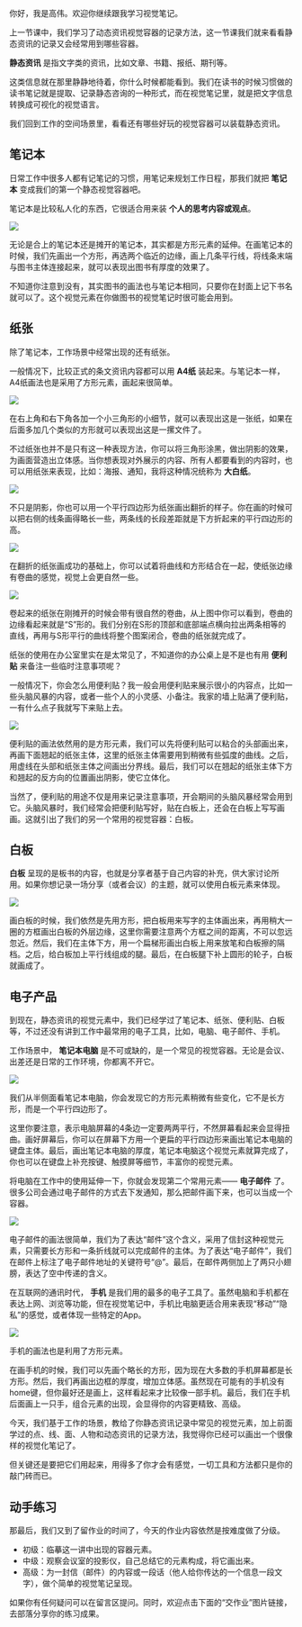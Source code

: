 你好，我是高伟。欢迎你继续跟我学习视觉笔记。

上一节课中，我们学习了动态资讯视觉容器的记录方法，这一节课我们就来看看静态资讯的记录又会经常用到哪些容器。

**静态资讯** 是指文字类的资讯，比如文章、书籍、报纸、期刊等。

这类信息就在那里静静地待着，你什么时候都能看到。我们在读书的时候习惯做的读书笔记就是提取、记录静态咨询的一种形式，而在视觉笔记里，就是把文字信息转换成可视化的视觉语言。

我们回到工作的空间场景里，看看还有哪些好玩的视觉容器可以装载静态资讯。

## 笔记本

日常工作中很多人都有记笔记的习惯，用笔记来规划工作日程，那我们就把 **笔记本** 变成我们的第一个静态视觉容器吧。

笔记本是比较私人化的东西，它很适合用来装 **个人的思考内容或观点**。

![](https://static001.geekbang.org/resource/image/cb/9e/cb47a6bc9edb1389cf8486ac2288e39e.jpg?wh=1920*891)

无论是合上的笔记本还是摊开的笔记本，其实都是方形元素的延伸。在画笔记本的时候，我们先画出一个方形，再选两个临近的边缘，画上几条平行线，将线条末端与图书主体连接起来，就可以表现出图书有厚度的效果了。

不知道你注意到没有，其实图书的画法也与笔记本相同，只要你在封面上记下书名就可以了。这个视觉元素在你做图书的视觉笔记时很可能会用到。

## 纸张

除了笔记本，工作场景中经常出现的还有纸张。

一般情况下，比较正式的条文资讯内容都可以用 **A4纸** 装起来。与笔记本一样，A4纸画法也是采用了方形元素，画起来很简单。

![](https://static001.geekbang.org/resource/image/8b/1a/8b7ad931a8964e8fbf9038067d9ed91a.jpg?wh=1920*965)

在右上角和右下角各加一个小三角形的小细节，就可以表现出这是一张纸，如果在后面多加几个类似的方形就可以表现出这是一摞文件了。

不过纸张也并不是只有这一种表现方法，你可以将三角形涂黑，做出阴影的效果，为画面营造出立体感。当你想表现对外展示的内容、所有人都要看到的内容时，也可以用纸张来表现，比如：海报、通知，我将这种情况统称为 **大白纸**。

![](https://static001.geekbang.org/resource/image/4a/72/4a9c713f4e5b00753f3284d35295de72.jpg?wh=1920*1050)

不只是阴影，你也可以用一个平行四边形为纸张画出翻折的样子。你在画的时候可以把右侧的线条画得略长一些，两条线的长段差距就是下方折起来的平行四边形的高。

![](https://static001.geekbang.org/resource/image/6b/64/6b3a210bb3044dd520b1071c17390564.jpg?wh=1920*1009)

在翻折的纸张画成功的基础上，你可以试着将曲线和方形结合在一起，使纸张边缘有卷曲的感觉，视觉上会更自然一些。

![](https://static001.geekbang.org/resource/image/7f/34/7f2de9278e2ff99952df3754b1acc834.jpg?wh=1920*1080)

卷起来的纸张在刚摊开的时候会带有很自然的卷曲，从上图中你可以看到，卷曲的边缘看起来就是“S”形的。我们分别在S形的顶部和底部端点横向拉出两条相等的直线，再用与S形平行的曲线将整个图案闭合，卷曲的纸张就完成了。

纸张的使用在办公室里实在是太常见了，不知道你的办公桌上是不是也有用 **便利贴** 来备注一些临时注意事项呢？

一般情况下，你会怎么用便利贴？我一般会用便利贴来展示很小的内容点，比如一些头脑风暴的内容，或者一些个人的小灵感、小备注。我家的墙上贴满了便利贴，一有什么点子我就写下来贴上去。

![](https://static001.geekbang.org/resource/image/0d/9c/0de8f64a863823739e9acd9f8ed0959c.jpg?wh=1920*967)

便利贴的画法依然用的是方形元素，我们可以先将便利贴可以粘合的头部画出来，再画下面翘起的纸张主体，这里的纸张主体需要用到稍微有些弧度的曲线。之后，用虚线在头部和纸张主体之间画出分界线。最后，我们可以在翘起的纸张主体下方和翘起的反方向的位置画出阴影，使它立体化。

当然了，便利贴的用途不仅是用来记录注意事项，开会期间的头脑风暴经常会用到它。头脑风暴时，我们经常会把便利贴写好，贴在白板上，还会在白板上写写画画。这就引出了我们的另一个常用的视觉容器：白板。

## 白板

**白板** 呈现的是板书的内容，也就是分享者基于自己内容的补充，供大家讨论所用。如果你想记录一场分享（或者会议）的主题，就可以使用白板元素来体现。

![](https://static001.geekbang.org/resource/image/3a/2b/3acf1316c940c1a958c4ac151c98e92b.jpg?wh=1920*1080)

画白板的时候，我们依然是先用方形，把白板用来写字的主体画出来，再用稍大一圈的方框画出白板的外层边缘，这里你需要注意两个方框之间的距离，不可以忽远忽近。然后，我们在主体下方，用一个扁梯形画出白板上用来放笔和白板擦的隔档。之后，给白板加上平行线组成的腿。最后，在白板腿下补上圆形的轮子，白板就画成了。

## 电子产品

到现在，静态资讯的视觉元素中，我们已经学过了笔记本、纸张、便利贴、白板等，不过还没有讲到工作中最常用的电子工具，比如，电脑、电子邮件、手机。

工作场景中， **笔记本电脑** 是不可或缺的，是一个常见的视觉容器。无论是会议、出差还是日常的工作环境，你都离不开它。

![](https://static001.geekbang.org/resource/image/bd/9f/bd2f526af1174ed426a8d402c3202b9f.jpg?wh=1920*1080)

我们从半侧面看笔记本电脑，你会发现它的方形元素稍微有些变化，它不是长方形，而是一个平行四边形了。

这里你要注意，表示电脑屏幕的4条边一定要两两平行，不然屏幕看起来会显得扭曲。画好屏幕后，你可以在屏幕下方用一个更扁的平行四边形来画出笔记本电脑的键盘主体。最后，画出笔记本电脑的厚度，笔记本电脑这个视觉元素就算完成了，你也可以在键盘上补充按键、触摸屏等细节，丰富你的视觉元素。

将电脑在工作中的使用延伸一下，你就会发现第二个常用元素—— **电子邮件** 了。很多公司会通过电子邮件的方式去下发通知，那么把邮件画下来，也可以当成一个容器。

![](https://static001.geekbang.org/resource/image/42/33/422ab973d525af8d23ab0bfcf4f5ba33.jpg?wh=1920*992)

电子邮件的画法很简单，我们为了表达“邮件”这个含义，采用了信封这种视觉元素，只需要长方形和一条折线就可以完成邮件的主体。为了表达“电子邮件”，我们在邮件上标注了电子邮件地址的关键符号“@”。最后，在邮件两侧加上了两只小翅膀，表达了空中传递的含义。

在互联网的通讯时代， **手机** 是我们用的最多的电子工具了。虽然电脑和手机都在表达上网、浏览等功能，但在视觉笔记中，手机比电脑更适合用来表现“移动”“隐私”的感觉，或者体现一些特定的App。

![](https://static001.geekbang.org/resource/image/5d/bd/5d3ed40cba65c952dc5dae627fd274bd.jpg?wh=1920*1080)

手机的画法也是利用了方形元素。

在画手机的时候，我们可以先画个略长的方形，因为现在大多数的手机屏幕都是长方形。然后，我们再画出边框的厚度，增加立体感。虽然现在可能有的手机没有home键，但你最好还是画上，这样看起来才比较像一部手机。最后，我们在手机后面画上一只手，组合元素的出现，会显得你的内容更精致、高级。

今天，我们基于工作的场景，教给了你静态资讯记录中常见的视觉元素，加上前面学过的点、线、面、人物和动态资讯的记录方法，我觉得你已经可以画出一个很像样的视觉化笔记了。

但关键还是要把它们用起来，用得多了你才会有感觉，一切工具和方法都只是你的敲门砖而已。

## 动手练习

那最后，我们又到了留作业的时间了，今天的作业内容依然是按难度做了分级。

- 初级：临摹这一讲中出现的容器元素。
- 中级：观察会议室的投影仪，自己总结它的元素构成，将它画出来。
- 高级：为一封信（邮件）的内容或一段话（他人给你传达的一个信息一段文字），做个简单的视觉笔记呈现。

如果你有任何疑问可以在留言区提问。同时，欢迎点击下面的“交作业”图片链接，去部落分享你的练习成果。